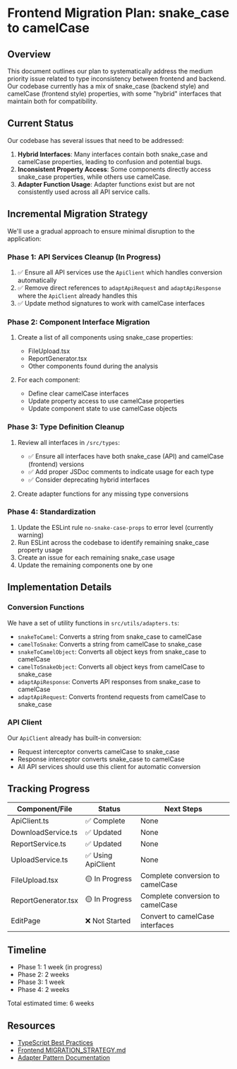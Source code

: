 # Frontend Migration Plan: snake_case to camelCase

## Overview

This document outlines our plan to systematically address the medium priority issue related to type inconsistency between frontend and backend. Our codebase currently has a mix of snake_case (backend style) and camelCase (frontend style) properties, with some "hybrid" interfaces that maintain both for compatibility.

## Current Status

Our codebase has several issues that need to be addressed:

1. **Hybrid Interfaces**: Many interfaces contain both snake_case and camelCase properties, leading to confusion and potential bugs.
2. **Inconsistent Property Access**: Some components directly access snake_case properties, while others use camelCase.
3. **Adapter Function Usage**: Adapter functions exist but are not consistently used across all API service calls.

## Incremental Migration Strategy

We'll use a gradual approach to ensure minimal disruption to the application:

### Phase 1: API Services Cleanup (In Progress)

1. ✅ Ensure all API services use the `ApiClient` which handles conversion automatically
2. ✅ Remove direct references to `adaptApiRequest` and `adaptApiResponse` where the `ApiClient` already handles this
3. ✅ Update method signatures to work with camelCase interfaces

### Phase 2: Component Interface Migration

1. Create a list of all components using snake_case properties:
   - FileUpload.tsx
   - ReportGenerator.tsx
   - Other components found during the analysis

2. For each component:
   - Define clear camelCase interfaces
   - Update property access to use camelCase properties
   - Update component state to use camelCase objects

### Phase 3: Type Definition Cleanup

1. Review all interfaces in `/src/types`:
   - ✅ Ensure all interfaces have both snake_case (API) and camelCase (frontend) versions
   - ✅ Add proper JSDoc comments to indicate usage for each type
   - ✅ Consider deprecating hybrid interfaces
   
2. Create adapter functions for any missing type conversions

### Phase 4: Standardization

1. Update the ESLint rule `no-snake-case-props` to error level (currently warning)
2. Run ESLint across the codebase to identify remaining snake_case property usage
3. Create an issue for each remaining snake_case usage
4. Update the remaining components one by one

## Implementation Details

### Conversion Functions

We have a set of utility functions in `src/utils/adapters.ts`:

- `snakeToCamel`: Converts a string from snake_case to camelCase
- `camelToSnake`: Converts a string from camelCase to snake_case
- `snakeToCamelObject`: Converts all object keys from snake_case to camelCase
- `camelToSnakeObject`: Converts all object keys from camelCase to snake_case
- `adaptApiResponse`: Converts API responses from snake_case to camelCase
- `adaptApiRequest`: Converts frontend requests from camelCase to snake_case

### API Client

Our `ApiClient` already has built-in conversion:
- Request interceptor converts camelCase to snake_case
- Response interceptor converts snake_case to camelCase
- All API services should use this client for automatic conversion

## Tracking Progress

| Component/File | Status | Next Steps |
|----------------|--------|------------|
| ApiClient.ts | ✅ Complete | None |
| DownloadService.ts | ✅ Updated | None |
| ReportService.ts | ✅ Updated | None |
| UploadService.ts | ✅ Using ApiClient | None |
| FileUpload.tsx | 🟡 In Progress | Complete conversion to camelCase |
| ReportGenerator.tsx | 🟡 In Progress | Complete conversion to camelCase |
| EditPage | ❌ Not Started | Convert to camelCase interfaces |

## Timeline

- Phase 1: 1 week (in progress)
- Phase 2: 2 weeks
- Phase 3: 1 week
- Phase 4: 2 weeks

Total estimated time: 6 weeks

## Resources

- [TypeScript Best Practices](https://www.typescriptlang.org/docs/handbook/declaration-files/do-s-and-don-ts.html)
- [Frontend MIGRATION_STRATEGY.md](./src/docs/MIGRATION_STRATEGY.md)
- [Adapter Pattern Documentation](./src/docs/ADAPTER_PATTERN.md) 